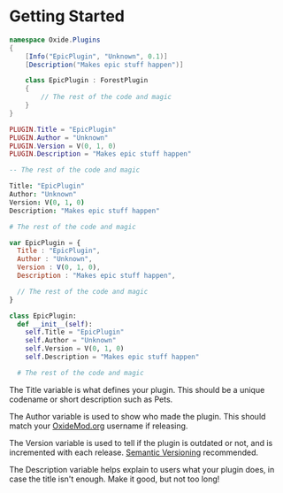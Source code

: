 # Getting Started

``` csharp
namespace Oxide.Plugins
{
    [Info("EpicPlugin", "Unknown", 0.1)]
    [Description("Makes epic stuff happen")]

    class EpicPlugin : ForestPlugin
    {
        // The rest of the code and magic
    }
}
```

``` lua
PLUGIN.Title = "EpicPlugin"
PLUGIN.Author = "Unknown"
PLUGIN.Version = V(0, 1, 0)
PLUGIN.Description = "Makes epic stuff happen"

-- The rest of the code and magic
```

``` coffeescript
Title: "EpicPlugin"
Author: "Unknown"
Version: V(0, 1, 0)
Description: "Makes epic stuff happen"

# The rest of the code and magic
```

``` javascript
var EpicPlugin = {
  Title : "EpicPlugin",
  Author : "Unknown",
  Version : V(0, 1, 0),
  Description : "Makes epic stuff happen",

  // The rest of the code and magic
}
```

``` python
class EpicPlugin:
  def __init__(self):
    self.Title = "EpicPlugin"
    self.Author = "Unknown"
    self.Version = V(0, 1, 0)
    self.Description = "Makes epic stuff happen"

  # The rest of the code and magic
```

The Title variable is what defines your plugin. This should be a unique codename or short description such as Pets.

The Author variable is used to show who made the plugin. This should match your [OxideMod.org](http://oxidemod.org/) username if releasing.

The Version variable is used to tell if the plugin is outdated or not, and is incremented with each release. [Semantic Versioning](http://semver.org/) recommended.

The Description variable helps explain to users what your plugin does, in case the title isn't enough. Make it good, but not too long!

